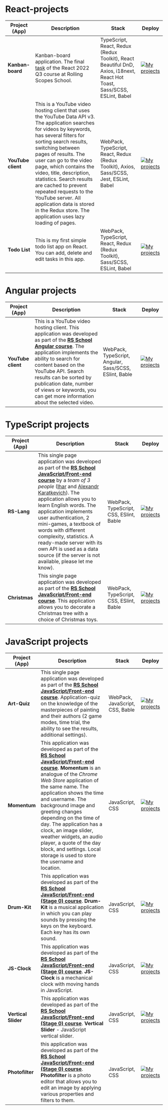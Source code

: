 # React-projects
| Project (App) | Description | Stack | Deploy |
| ------------- | ----------- | ----- | ------ |
| **Kanban-board** | Kanban-board application. The final [task](https://github.com/rolling-scopes-school/tasks/blob/master/tasks/react/project-management-system-EN.md) of the React 2022 Q3 course at Rolling Scopes School. | TypeScript, React, Redux (Redux Toolkit), React Beautiful DnD, Axios, i18next, React Hot Toast, Sass/SCSS, ESLint, Babel | [![My projects](https://img.shields.io/badge/DEPLOY-black?style=flat&logo=github&logoColor=black&labelColor=F3F3F3)](https://kanban-app-rsschool.netlify.app/) |
| **YouTube client** | This is a YouTube video hosting client that uses the YouTube Data API v3. The application searches for videos by keywords, has several filters for sorting search results, switching between pages of results. The user can go to the video page, which contains the video, title, description, statistics. Search results are cached to prevent repeated requests to the YouTube server. All application data is stored in the Redux store. The application uses lazy loading of pages. | WebPack, TypeScript, React, Redux (Redux Toolkit), Axios, Sass/SCSS, Jest, ESLint, Babel | [![My projects](https://img.shields.io/badge/DEPLOY-black?style=flat&logo=github&logoColor=black&labelColor=F3F3F3)](https://hauzinski.github.io/My-projects/YouTube-client-react/) |
| **Todo List** | This is my first simple todo list app on React. You can add, delete and edit tasks in this app. | WebPack, TypeScript, React, Redux (Redux Toolkit), Sass/SCSS, ESLint, Babel | [![My projects](https://img.shields.io/badge/DEPLOY-black?style=flat&logo=github&logoColor=black&labelColor=F3F3F3)](https://hauzinski.github.io/My-projects/Todo-list/) |

# Angular projects
| Project (App) | Description | Stack | Deploy |
| ------------- | ----------- | ----- | ------ |
| **YouTube client** | This is a YouTube video hosting client. This application was developed as part of the **[RS School Angular course](https://rs.school/angular/)**. The application implements the ability to search for content based on the YouTube API. Search results can be sorted by publication date, number of views or keywords, you can get more information about the selected video. | WebPack, TypeScript, Angular, Sass/SCSS, ESlint, Bable | [![My projects](https://img.shields.io/badge/DEPLOY-black?style=flat&logo=github&logoColor=black&labelColor=F3F3F3)](https://hauzinski.github.io/My-projects/YouTube-client/) |

# TypeScript projects
| Project (App) | Description | Stack | Deploy |
| ------------- | ----------- | ----- | ------ |
| **RS-Lang** | This single page application was developed as part of the **[RS School JavaScript/Front-end course](https://rs.school/js/)** by a *team of 3 people* ([Ihar](https://github.com/Ihar-dev) and [Alexandr Karatkevich](https://github.com/koraleaxandr)). The application allows you to learn English words. The application implements user authentication, 2 mini-games, a textbook of words with different complexity, statistics. A ready-made server with its own API is used as a data source (if the server is not available, please let me know). | WebPack, TypeScript, CSS, ESlint, Bable | [![My projects](https://img.shields.io/badge/DEPLOY-black?style=flat&logo=github&logoColor=black&labelColor=F3F3F3)](https://hauzinski.github.io/My-projects/RS-Lang/) |
| **Christmas** | This single page application was developed as part of the **[RS School JavaScript/Front-end course](https://rs.school/js/)**. This application allows you to decorate a Christmas tree with a choice of Christmas toys. | WebPack, TypeScript, CSS, ESlint, Bable | [![My projects](https://img.shields.io/badge/DEPLOY-black?style=flat&logo=github&logoColor=black&labelColor=F3F3F3)](https://hauzinski.github.io/My-projects/Christmas/) |

# JavaScript projects
| Project (App) | Description | Stack | Deploy |
| ------------- | ----------- | ----- | ------ |
| **Art-Quiz** | This single page application was developed as part of the **[RS School JavaScript/Front-end course](https://rs.school/js/)**. Application-quiz on the knowledge of the masterpieces of painting and their authors (2 game modes, time trial, the ability to see the results, additional settings). | WebPack, JavaScript, CSS, Bable | [![My projects](https://img.shields.io/badge/DEPLOY-black?style=flat&logo=github&logoColor=black&labelColor=F3F3F3)](https://hauzinski.github.io/My-projects/Art-Quiz/) |
| **Momentum** | This application was developed as part of the **[RS School JavaScript/Front-end course](https://rs.school/js/)**. **Momentum** is an analogue of the *Chrome Web Store* application of the same name. The application shows the time and username. The background image and greeting changes depending on the time of day. The application has a clock, an image slider, weather widgets, an audio player, a quote of the day block, and settings. Local storage is used to store the username and location. | JavaScript, CSS | [![My projects](https://img.shields.io/badge/DEPLOY-black?style=flat&logo=github&logoColor=black&labelColor=F3F3F3)](https://hauzinski.github.io/My-projects/Momentum/) |
| **Drum-Kit** | This application was developed as part of the **[RS School JavaScript/Front-end (Stage 0) course](https://rs.school/js-stage0/)**. **Drum-Kit** is a musical application in which you can play sounds by pressing the keys on the keyboard. Each key has its own sound. | JavaScript, CSS | [![My projects](https://img.shields.io/badge/DEPLOY-black?style=flat&logo=github&logoColor=black&labelColor=F3F3F3)](https://hauzinski.github.io/My-projects/Drum-Kit/) |
| **JS-Clock** | This application was developed as part of the **[RS School JavaScript/Front-end (Stage 0) course](https://rs.school/js-stage0/)**. **JS-Clock** is a mechanical clock with moving hands in JavaScript. | JavaScript, CSS | [![My projects](https://img.shields.io/badge/DEPLOY-black?style=flat&logo=github&logoColor=black&labelColor=F3F3F3)](https://hauzinski.github.io/My-projects/JS-Clock/) |
| **Vertical Slider** | This application was developed as part of the **[RS School JavaScript/Front-end (Stage 0) course](https://rs.school/js-stage0/)**. **Vertical Slider** - JavaScript vertical slider. | JavaScript, CSS | [![My projects](https://img.shields.io/badge/DEPLOY-black?style=flat&logo=github&logoColor=black&labelColor=F3F3F3)](https://hauzinski.github.io/My-projects/Vertical-Slider/) |
| **Photofilter** | this application was developed as part of the **[RS School JavaScript/Front-end (Stage 0) course](https://rs.school/js-stage0/)**. **Photofilter** is a photo editor that allows you to edit an image by applying various properties and filters to them. | JavaScript, CSS | [![My projects](https://img.shields.io/badge/DEPLOY-black?style=flat&logo=github&logoColor=black&labelColor=F3F3F3)](https://hauzinski.github.io/My-projects/Photofilter/) |
